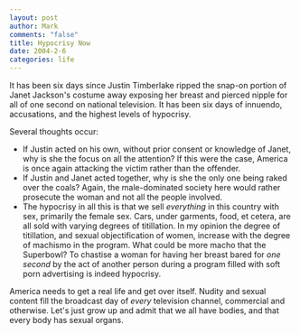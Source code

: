 ```yaml
--- 
layout: post
author: Mark
comments: "false"
title: Hypocrisy Now
date: 2004-2-6
categories: life
---
```

It has been six days since Justin Timberlake ripped the snap-on portion of Janet Jackson's costume away exposing her breast and pierced nipple for all of one second on national television. It has been six days of innuendo, accusations, and the highest levels of hypocrisy.

Several thoughts occur:
<ul>
<li class="il">If Justin acted on his own, without prior consent or knowledge of Janet, why is she the focus on all the attention? If this were the case, America is once again attacking the victim rather than the offender.</li>
<li class="il">If Justin and Janet acted together, why is she the only one being raked over the coals? Again, the male-dominated society here would rather prosecute the woman and not all the people involved.</li>
<li class="il">The hypocrisy in all this is that we sell <em>everything</em> in this country with sex, primarily the female sex. Cars, under garments, food, et cetera, are all sold with varying degrees of titillation. In my opinion the degree of titillation, and sexual objectification of women, increase with the degree of machismo in the program. What could be more macho that the Superbowl? To chastise a woman for having her breast bared for <em>one second</em> by the act of another person during a program filled with soft porn advertising is indeed hypocrisy.</li>
</ul>
America needs to get a real life and get over itself. Nudity and sexual content fill the broadcast day of <em>every</em> television channel, commercial and otherwise. Let's just grow up and admit that we all have bodies, and that every body has sexual organs.
